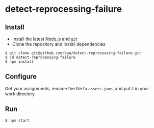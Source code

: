 # detect-reprocessing-failure

## Install
* Install the latest [Node.js](https://nodejs.org) and `git`
* Clone the repository and install dependencies
```
$ git clone git@github.com:kuu/detect-reprocessing-failure.git
$ cd detect-reprocessing-failure
$ npm install
```

## Configure
Get your assignments, rename the file to `assets.json`, and put it in your work directory

## Run
```
$ npm start
```
